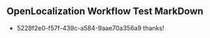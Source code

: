 ## OpenLocalization Workflow Test MarkDown
* 5228f2e0-f57f-439c-a584-9aae70a356a9 thanks!

<!--HONumber=Jul16_HO5-->


